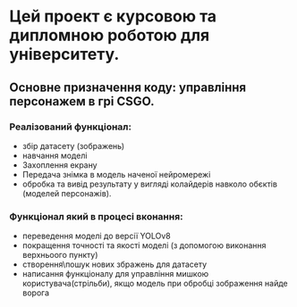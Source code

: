# Цей проект є курсовою та дипломною роботою для університету.
## Основне призначення коду: управління персонажем в грі CSGO.
### Реалізований функціонал:
- збір датасету (зображень)
- навчання моделі
- Захоплення екрану
- Передача знімка в модель наченої нейромережі
- обробка та вивід результату у вигляді колайдерів навколо обєктів (моделей персонажів).

### Функціонал який в процесі вконання:
- переведення моделі до версії YOLOv8
- покращення точності та якості моделі (з допомогою виконання верхньоого пункту)
- створення\пошук нових збражень для датасету
- написання функціоналу для управління мишкою користувача(стрільби), якщо модель при обробці зображення найде ворога
